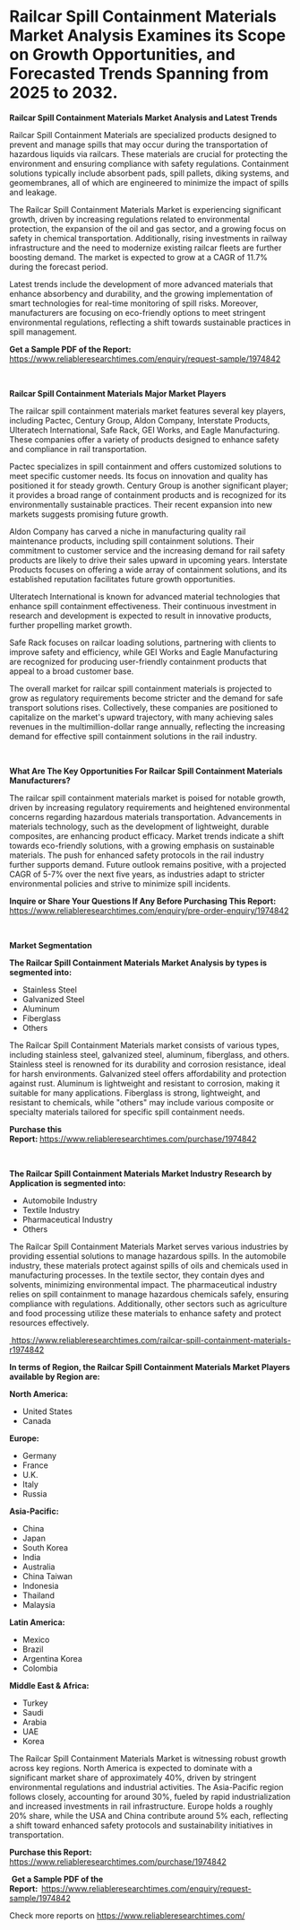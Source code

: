 <p><h1>Railcar Spill Containment Materials Market Analysis Examines its Scope on Growth Opportunities, and Forecasted Trends Spanning from 2025 to 2032.</h1></p><p><strong>Railcar Spill Containment Materials Market Analysis and Latest Trends</strong></p>
<p><p>Railcar Spill Containment Materials are specialized products designed to prevent and manage spills that may occur during the transportation of hazardous liquids via railcars. These materials are crucial for protecting the environment and ensuring compliance with safety regulations. Containment solutions typically include absorbent pads, spill pallets, diking systems, and geomembranes, all of which are engineered to minimize the impact of spills and leakage.</p><p>The Railcar Spill Containment Materials Market is experiencing significant growth, driven by increasing regulations related to environmental protection, the expansion of the oil and gas sector, and a growing focus on safety in chemical transportation. Additionally, rising investments in railway infrastructure and the need to modernize existing railcar fleets are further boosting demand. The market is expected to grow at a CAGR of 11.7% during the forecast period. </p><p>Latest trends include the development of more advanced materials that enhance absorbency and durability, and the growing implementation of smart technologies for real-time monitoring of spill risks. Moreover, manufacturers are focusing on eco-friendly options to meet stringent environmental regulations, reflecting a shift towards sustainable practices in spill management.</p></p>
<p><strong>Get a Sample PDF of the Report:&nbsp;</strong> <a href="https://www.reliableresearchtimes.com/enquiry/request-sample/1974842?utm_campaign=3011&utm_medium=2&utm_source=Github&utm_content=ia&utm_term=03042025&utm_id=railcar-spill-containment-materials">https://www.reliableresearchtimes.com/enquiry/request-sample/1974842</a></p>
<p>&nbsp;</p>
<p><strong>Railcar Spill Containment Materials Major Market Players</strong></p>
<p><p>The railcar spill containment materials market features several key players, including Pactec, Century Group, Aldon Company, Interstate Products, Ulteratech International, Safe Rack, GEI Works, and Eagle Manufacturing. These companies offer a variety of products designed to enhance safety and compliance in rail transportation.</p><p>Pactec specializes in spill containment and offers customized solutions to meet specific customer needs. Its focus on innovation and quality has positioned it for steady growth. Century Group is another significant player; it provides a broad range of containment products and is recognized for its environmentally sustainable practices. Their recent expansion into new markets suggests promising future growth.</p><p>Aldon Company has carved a niche in manufacturing quality rail maintenance products, including spill containment solutions. Their commitment to customer service and the increasing demand for rail safety products are likely to drive their sales upward in upcoming years. Interstate Products focuses on offering a wide array of containment solutions, and its established reputation facilitates future growth opportunities. </p><p>Ulteratech International is known for advanced material technologies that enhance spill containment effectiveness. Their continuous investment in research and development is expected to result in innovative products, further propelling market growth.</p><p>Safe Rack focuses on railcar loading solutions, partnering with clients to improve safety and efficiency, while GEI Works and Eagle Manufacturing are recognized for producing user-friendly containment products that appeal to a broad customer base.</p><p>The overall market for railcar spill containment materials is projected to grow as regulatory requirements become stricter and the demand for safe transport solutions rises. Collectively, these companies are positioned to capitalize on the market's upward trajectory, with many achieving sales revenues in the multimillion-dollar range annually, reflecting the increasing demand for effective spill containment solutions in the rail industry.</p></p>
<p>&nbsp;</p>
<p><strong>What Are The Key Opportunities For Railcar Spill Containment Materials Manufacturers?</strong></p>
<p><p>The railcar spill containment materials market is poised for notable growth, driven by increasing regulatory requirements and heightened environmental concerns regarding hazardous materials transportation. Advancements in materials technology, such as the development of lightweight, durable composites, are enhancing product efficacy. Market trends indicate a shift towards eco-friendly solutions, with a growing emphasis on sustainable materials. The push for enhanced safety protocols in the rail industry further supports demand. Future outlook remains positive, with a projected CAGR of 5-7% over the next five years, as industries adapt to stricter environmental policies and strive to minimize spill incidents.</p></p>
<p><strong>Inquire or Share Your Questions If Any Before Purchasing This Report:</strong> <a href="https://www.reliableresearchtimes.com/enquiry/pre-order-enquiry/1974842?utm_campaign=3011&utm_medium=2&utm_source=Github&utm_content=ia&utm_term=03042025&utm_id=railcar-spill-containment-materials">https://www.reliableresearchtimes.com/enquiry/pre-order-enquiry/1974842</a></p>
<p>&nbsp;</p>
<p><strong>Market Segmentation</strong></p>
<p><strong>The Railcar Spill Containment Materials Market Analysis by types is segmented into:</strong></p>
<p><ul><li>Stainless Steel</li><li>Galvanized Steel</li><li>Aluminum</li><li>Fiberglass</li><li>Others</li></ul></p>
<p><p>The Railcar Spill Containment Materials market consists of various types, including stainless steel, galvanized steel, aluminum, fiberglass, and others. Stainless steel is renowned for its durability and corrosion resistance, ideal for harsh environments. Galvanized steel offers affordability and protection against rust. Aluminum is lightweight and resistant to corrosion, making it suitable for many applications. Fiberglass is strong, lightweight, and resistant to chemicals, while "others" may include various composite or specialty materials tailored for specific spill containment needs.</p></p>
<p><strong>Purchase this Report:&nbsp;</strong><a href="https://www.reliableresearchtimes.com/purchase/1974842?utm_campaign=3011&utm_medium=2&utm_source=Github&utm_content=ia&utm_term=03042025&utm_id=railcar-spill-containment-materials">https://www.reliableresearchtimes.com/purchase/1974842</a></p>
<p>&nbsp;</p>
<p><strong>The Railcar Spill Containment Materials Market Industry Research by Application is segmented into:</strong></p>
<p><ul><li>Automobile Industry</li><li>Textile Industry</li><li>Pharmaceutical Industry</li><li>Others</li></ul></p>
<p><p>The Railcar Spill Containment Materials Market serves various industries by providing essential solutions to manage hazardous spills. In the automobile industry, these materials protect against spills of oils and chemicals used in manufacturing processes. In the textile sector, they contain dyes and solvents, minimizing environmental impact. The pharmaceutical industry relies on spill containment to manage hazardous chemicals safely, ensuring compliance with regulations. Additionally, other sectors such as agriculture and food processing utilize these materials to enhance safety and protect resources effectively.</p></p>
<p><a href="https://www.reliableresearchtimes.com/railcar-spill-containment-materials-r1974842?utm_campaign=3011&utm_medium=2&utm_source=Github&utm_content=ia&utm_term=03042025&utm_id=railcar-spill-containment-materials">&nbsp;https://www.reliableresearchtimes.com/railcar-spill-containment-materials-r1974842</a></p>
<p><strong>In terms of Region, the Railcar Spill Containment Materials Market Players available by Region are:</strong></p>
<p>
    <p> <strong> North America: </strong>
        <ul>
            <li>United States</li>
            <li>Canada</li>
        </ul>
        </p> 
    <p> <strong> Europe: </strong>
        <ul>
            <li>Germany</li>
            <li>France</li>
            <li>U.K.</li>
            <li>Italy</li>
            <li>Russia</li>
        </ul>
        </p> 
    <p> <strong> Asia-Pacific: </strong>
        <ul>
            <li>China</li>
            <li>Japan</li>
            <li>South Korea</li>
            <li>India</li>
            <li>Australia</li>
            <li>China Taiwan</li>
            <li>Indonesia</li>
            <li>Thailand</li>
            <li>Malaysia</li>
        </ul>
        </p> 
    <p> <strong> Latin America: </strong>
        <ul>
            <li>Mexico</li>
            <li>Brazil</li>
            <li>Argentina Korea</li>
            <li>Colombia</li>
        </ul>
        </p> 
    <p> <strong> Middle East & Africa: </strong>
        <ul>
            <li>Turkey</li>
            <li>Saudi</li>
            <li>Arabia</li>
            <li>UAE</li>
            <li>Korea</li>
        </ul>
    </p>
    </p>
<p><p>The Railcar Spill Containment Materials Market is witnessing robust growth across key regions. North America is expected to dominate with a significant market share of approximately 40%, driven by stringent environmental regulations and industrial activities. The Asia-Pacific region follows closely, accounting for around 30%, fueled by rapid industrialization and increased investments in rail infrastructure. Europe holds a roughly 20% share, while the USA and China contribute around 5% each, reflecting a shift toward enhanced safety protocols and sustainability initiatives in transportation.</p></p>
<p><strong>Purchase this Report: </strong><a href="https://www.reliableresearchtimes.com/purchase/1974842?utm_campaign=3011&utm_medium=2&utm_source=Github&utm_content=ia&utm_term=03042025&utm_id=railcar-spill-containment-materials">https://www.reliableresearchtimes.com/purchase/1974842</a></p>
<p>&nbsp;<strong>Get a Sample PDF of the Report:&nbsp;&nbsp;</strong><a href="https://www.reliableresearchtimes.com/enquiry/request-sample/1974842?utm_campaign=3011&utm_medium=2&utm_source=Github&utm_content=ia&utm_term=03042025&utm_id=railcar-spill-containment-materials">https://www.reliableresearchtimes.com/enquiry/request-sample/1974842</a></p>
<p><strong></strong></p>
<p>Check more reports on <a href="https://www.reliableresearchtimes.com/?utm_campaign=3011&utm_medium=2&utm_source=Github&utm_content=ia&utm_term=03042025&utm_id=railcar-spill-containment-materials">https://www.reliableresearchtimes.com/</a></p>